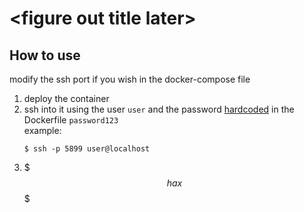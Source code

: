 # \<figure out title later>
 
  ## How to use
  modify the ssh port if you wish in the docker-compose file
  1. deploy the container
  2. ssh into it using the user `user` and the password [hardcoded](https://github.com/RoguedBear/python-jail-ctf-challenge/blob/main/Dockerfile#L18)
    in the Dockerfile `password123` \
    example:
      ```
      $ ssh -p 5899 user@localhost
      ```
  3. $$$ hax $$$

